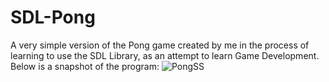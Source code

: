 # SDL-Pong

A very simple version of the Pong game created by me in the process of learning to use the SDL Library, as an attempt to learn Game Development. Below is a snapshot of the program: ![PongSS](https://github.com/tirthankar-44/SDL-Pong/assets/76218483/eae162d3-2023-4d6e-8db5-328cf947d047)
